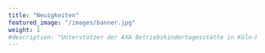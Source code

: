 ```yaml
---
title: "Neuigkeiten"
featured_image: "/images/banner.jpg"
weight: 1
#description: "Unterstützer der AXA Betriebskindertagesstätte in Köln-Holweide"
---
```


